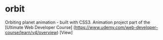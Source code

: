 # orbit
Orbiting planet animation - built with CSS3.
Animation project part of the [Ultimate Web Developer Course] (https://www.udemy.com/web-developer-course/learn/v4/overview)
[View]
